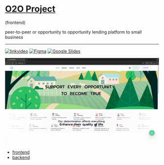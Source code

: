 # [O2O Project](https://o2o-project.vercel.app/)
(frontend)   

peer-to-peer or opportunity to opportunity lending platform to small business

---
[![linkvideo](https://img.shields.io/badge/Watch-Video-red?logo=youtube)](https://drive.google.com/file/d/1C7swNxf8N-4HyrCv2a0F_6uMcsaN_wze/view?usp=drive_link) [![Figma](https://img.shields.io/badge/Figma-Design-blue?logo=figma)](https://www.figma.com/design/7pjpUvA80UlvUp0nj9eonQ/Design?node-id=0-1&t=YZwNx7rLROd5bFgP-1) [![Google Slides](https://img.shields.io/badge/Google%20Slides-View-yellow?logo=google-slides)](https://docs.google.com/presentation/d/1Mw4H3YeN5LJ3taaX6SirsdnZJooFeSoH/edit?usp=sharing&ouid=102931685087250675197&rtpof=true&sd=true)  

![Screenshot](./src/assets/images/screenshot/Screenshot05.png)

- [frontend](https://github.com/chaithawat21/o2o-frontend)  
- [backend](https://github.com/chaithawat21/o2o-backend)  
